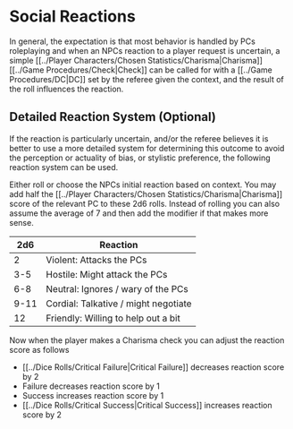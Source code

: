 # Social Reactions

In general, the expectation is that most behavior is handled by PCs roleplaying and when an NPCs reaction to a player request is uncertain, a simple [[../Player Characters/Chosen Statistics/Charisma\|Charisma]] [[../Game Procedures/Check\|Check]] can be called for with a [[../Game Procedures/DC\|DC]] set by the referee given the context, and the result of the roll influences the reaction.

## Detailed Reaction System (Optional)
If the reaction is particularly uncertain, and/or the referee believes it is better to use a more detailed system for determining this outcome to avoid the perception or actuality of bias, or stylistic preference, the following reaction system can be used.

Either roll or choose the NPCs initial reaction based on context. You may add half the [[../Player Characters/Chosen Statistics/Charisma\|Charisma]] score of the relevant PC to these 2d6 rolls. Instead of rolling you can also assume the average of 7 and then add the modifier if that makes more sense.

| 2d6  | Reaction                             |
| ---- | ------------------------------------ |
| 2    | Violent: Attacks the PCs             |
| 3-5  | Hostile: Might attack the PCs        |
| 6-8  | Neutral: Ignores / wary of the PCs   |
| 9-11 | Cordial: Talkative / might negotiate |
| 12   | Friendly: Willing to help out a bit  |

Now when the player makes a Charisma check you can adjust the reaction score as follows
- [[../Dice Rolls/Critical Failure\|Critical Failure]] decreases reaction score by 2
- Failure decreases reaction score by 1
- Success increases reaction score by 1
- [[../Dice Rolls/Critical Success\|Critical Success]] increases reaction score by 2